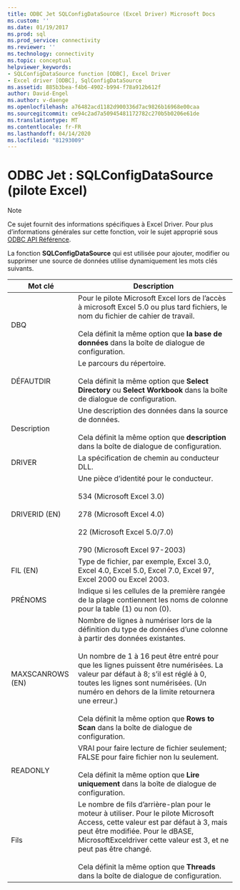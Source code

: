 ```yaml
---
title: ODBC Jet SQLConfigDataSource (Excel Driver) Microsoft Docs
ms.custom: ''
ms.date: 01/19/2017
ms.prod: sql
ms.prod_service: connectivity
ms.reviewer: ''
ms.technology: connectivity
ms.topic: conceptual
helpviewer_keywords:
- SQLConfigDataSource function [ODBC], Excel Driver
- Excel driver [ODBC], SqlConfigDataSource
ms.assetid: 885b3bea-f4b6-4902-b994-f78a912b612f
author: David-Engel
ms.author: v-daenge
ms.openlocfilehash: a76482acd1182d900336d7ac9826b16968e00caa
ms.sourcegitcommit: ce94c2ad7a50945481172782c270b5b0206e61de
ms.translationtype: MT
ms.contentlocale: fr-FR
ms.lasthandoff: 04/14/2020
ms.locfileid: "81293009"
---
```

# <a name="odbc-jet-sqlconfigdatasource-excel-driver"></a>ODBC Jet : SQLConfigDataSource (pilote Excel)
> [!NOTE]  
>  Ce sujet fournit des informations spécifiques à Excel Driver. Pour plus d’informations générales sur cette fonction, voir le sujet approprié sous [ODBC API Référence](../../odbc/reference/syntax/odbc-api-reference.md).  
  
 La fonction **SQLConfigDataSource** qui est utilisée pour ajouter, modifier ou supprimer une source de données utilise dynamiquement les mots clés suivants.  
  
|Mot clé|Description|  
|-------------|-----------------|  
|DBQ|Pour le pilote Microsoft Excel lors de l’accès à microsoft Excel 5.0 ou plus tard fichiers, le nom du fichier de cahier de travail.<br /><br /> Cela définit la même option que **la base de données** dans la boîte de dialogue de configuration.|  
|DÉFAUTDIR|Le parcours du répertoire.<br /><br /> Cela définit la même option que **Select Directory** ou **Select Workbook** dans la boîte de dialogue de configuration.|  
|Description|Une description des données dans la source de données.<br /><br /> Cela définit la même option que **description** dans la boîte de dialogue de configuration.|  
|DRIVER|La spécification de chemin au conducteur DLL.|  
|DRIVERID (EN)|Une pièce d’identité pour le conducteur.<br /><br /> 534 (Microsoft Excel 3.0)<br /><br /> 278 (Microsoft Excel 4.0)<br /><br /> 22 (Microsoft Excel 5.0/7.0)<br /><br /> 790 (Microsoft Excel 97-2003)|  
|FIL (EN)|Type de fichier, par exemple, Excel 3.0, Excel 4.0, Excel 5.0, Excel 7.0, Excel 97, Excel 2000 ou Excel 2003.|  
|PRÉNOMS|Indique si les cellules de la première rangée de la plage contiennent les noms de colonne pour la table (1) ou non (0).|  
|MAXSCANROWS (EN)|Nombre de lignes à numériser lors de la définition du type de données d’une colonne à partir des données existantes.<br /><br /> Un nombre de 1 à 16 peut être entré pour que les lignes puissent être numérisées. La valeur par défaut à 8; s’il est réglé à 0, toutes les lignes sont numérisées. (Un numéro en dehors de la limite retournera une erreur.)<br /><br /> Cela définit la même option que **Rows to Scan** dans la boîte de dialogue de configuration.|  
|READONLY|VRAI pour faire lecture de fichier seulement; FALSE pour faire fichier non lu seulement.<br /><br /> Cela définit la même option que **Lire uniquement** dans la boîte de dialogue de configuration.|  
|Fils|Le nombre de fils d’arrière-plan pour le moteur à utiliser. Pour le pilote Microsoft Access, cette valeur est par défaut à 3, mais peut être modifiée. Pour le dBASE, MicrosoftExceldriver cette valeur est 3, et ne peut pas être changé.<br /><br /> Cela définit la même option que **Threads** dans la boîte de dialogue de configuration.|

